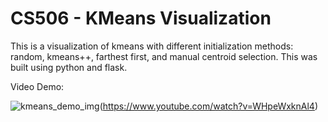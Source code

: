 # CS506 - KMeans Visualization #
This is a visualization of kmeans with different initialization methods: random, kmeans++, farthest first, and manual centroid selection. This was built using python and flask.

Video Demo:

![kmeans_demo_img](https://github.com/user-attachments/assets/e8235438-2e08-409e-aadd-8395f7adffd2)(https://www.youtube.com/watch?v=WHpeWxknAl4)
